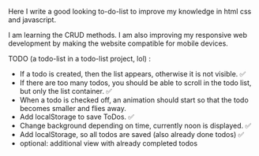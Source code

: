Here I write a good looking to-do-list to improve my knowledge in html css and javascript.

I am learning the CRUD methods. I am also improving my responsive web development by making the website compatible for mobile devices.

TODO (a todo-list in a todo-list project, lol) :

- If a todo is created, then the list appears, otherwise it is not visible. ✅
- If there are too many todos, you should be able to scroll in the todo list, but only the list container. ✅
- When a todo is checked off, an animation should start so that the todo becomes smaller and flies away.
- Add localStorage to save ToDos. ✅
- Change background depending on time, currently noon is displayed. ✅
- Add localStorage, so all todos are saved (also already done todos) ✅
- optional: additional view with already completed todos

